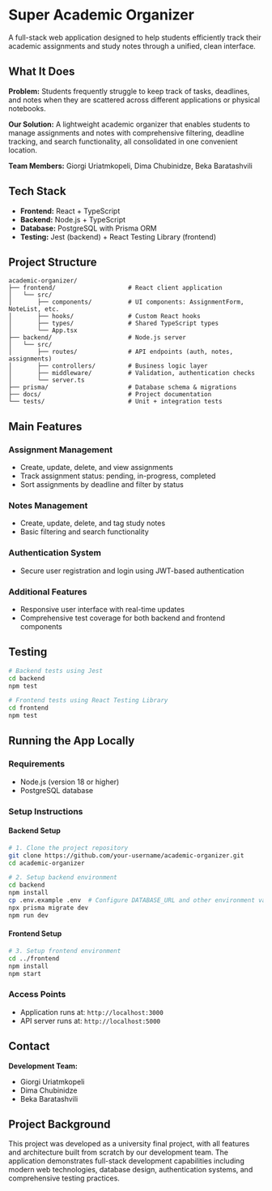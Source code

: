 # Super Academic Organizer

A full-stack web application designed to help students efficiently track their academic assignments and study notes through a unified, clean interface.

## What It Does

**Problem:** Students frequently struggle to keep track of tasks, deadlines, and notes when they are scattered across different applications or physical notebooks.

**Our Solution:** A lightweight academic organizer that enables students to manage assignments and notes with comprehensive filtering, deadline tracking, and search functionality, all consolidated in one convenient location.

**Team Members:** Giorgi Uriatmkopeli, Dima Chubinidze, Beka Baratashvili

## Tech Stack

- **Frontend:** React + TypeScript
- **Backend:** Node.js + TypeScript
- **Database:** PostgreSQL with Prisma ORM
- **Testing:** Jest (backend) + React Testing Library (frontend)

## Project Structure

```
academic-organizer/
├── frontend/                    # React client application
│   └── src/
│       ├── components/          # UI components: AssignmentForm, NoteList, etc.
│       ├── hooks/               # Custom React hooks
│       ├── types/               # Shared TypeScript types
│       └── App.tsx
├── backend/                     # Node.js server
│   └── src/
│       ├── routes/              # API endpoints (auth, notes, assignments)
│       ├── controllers/         # Business logic layer
│       ├── middleware/          # Validation, authentication checks
│       └── server.ts
├── prisma/                      # Database schema & migrations
├── docs/                        # Project documentation
└── tests/                       # Unit + integration tests
```

## Main Features

### Assignment Management
- Create, update, delete, and view assignments
- Track assignment status: pending, in-progress, completed
- Sort assignments by deadline and filter by status

### Notes Management
- Create, update, delete, and tag study notes
- Basic filtering and search functionality

### Authentication System
- Secure user registration and login using JWT-based authentication

### Additional Features
- Responsive user interface with real-time updates
- Comprehensive test coverage for both backend and frontend components

## Testing

```bash
# Backend tests using Jest
cd backend
npm test

# Frontend tests using React Testing Library
cd frontend
npm test
```

## Running the App Locally

### Requirements
- Node.js (version 18 or higher)
- PostgreSQL database

### Setup Instructions

#### Backend Setup
```bash
# 1. Clone the project repository
git clone https://github.com/your-username/academic-organizer.git
cd academic-organizer

# 2. Setup backend environment
cd backend
npm install
cp .env.example .env  # Configure DATABASE_URL and other environment variables
npx prisma migrate dev
npm run dev
```

#### Frontend Setup
```bash
# 3. Setup frontend environment
cd ../frontend
npm install
npm start
```

### Access Points
- Application runs at: `http://localhost:3000`
- API server runs at: `http://localhost:5000`

## Contact

**Development Team:**
- Giorgi Uriatmkopeli
- Dima Chubinidze
- Beka Baratashvili

## Project Background

This project was developed as a university final project, with all features and architecture built from scratch by our development team. The application demonstrates full-stack development capabilities including modern web technologies, database design, authentication systems, and comprehensive testing practices.